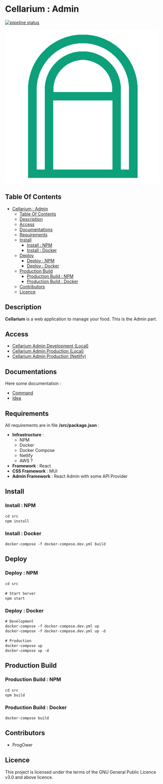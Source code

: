 # Cellarium : Admin

[![pipeline status](https://gitlab.com/cellarium/admin/badges/master/pipeline.svg)](https://gitlab.com/cellarium/admin/-/commits/master)

![Icon](./icon.png)

## Table Of Contents

- [Cellarium : Admin](#cellarium--admin)
  - [Table Of Contents](#table-of-contents)
  - [Description](#description)
  - [Access](#access)
  - [Documentations](#documentations)
  - [Requirements](#requirements)
  - [Install](#install)
    - [Install : NPM](#install--npm)
    - [Install : Docker](#install--docker)
  - [Deploy](#deploy)
    - [Deploy : NPM](#deploy--npm)
    - [Deploy : Docker](#deploy--docker)
  - [Production Build](#production-build)
    - [Production Build : NPM](#production-build--npm)
    - [Production Build : Docker](#production-build--docker)
  - [Contributors](#contributors)
  - [Licence](#licence)

## Description

**Cellarium** is a web application to manage your food. This is the Admin part.

## Access

- [Cellarium Admin Development (Local)](http://localhost:8003)
- [Cellarium Admin Production (Local)](http://localhost:8003)
- [Cellarium Admin Production (Netlify)](https://cellarium-admin.netlify.app/)

## Documentations

Here some documentation :

- [Command](./docs/command.md)
- [Idea](./docs/idea.md)

## Requirements

All requirements are in file **/src/package.json** :

- **Infrastructure** :
  - NPM
  - Docker
  - Docker Compose
  - Netlify
  - AWS ?
- **Framework** : React
- **CSS Framework** : MUI
- **Admin Framework** : React Admin with some API Provider

## Install

### Install : NPM

    cd src
    npm install

### Install : Docker

    docker-compose -f docker-compose.dev.yml build

## Deploy

### Deploy : NPM

    cd src

    # Start Server
    npm start

### Deploy : Docker

    # Development
    docker-compose -f docker-compose.dev.yml up
    docker-compose -f docker-compose.dev.yml up -d

    # Production
    docker-compose up
    docker-compose up -d

## Production Build

### Production Build : NPM

    cd src
    npm build

### Production Build : Docker

    docker-compose build

## Contributors

- ProgOwer

## Licence

This project is licensed under the terms of the GNU General Public Licence v3.0 and above licence.
